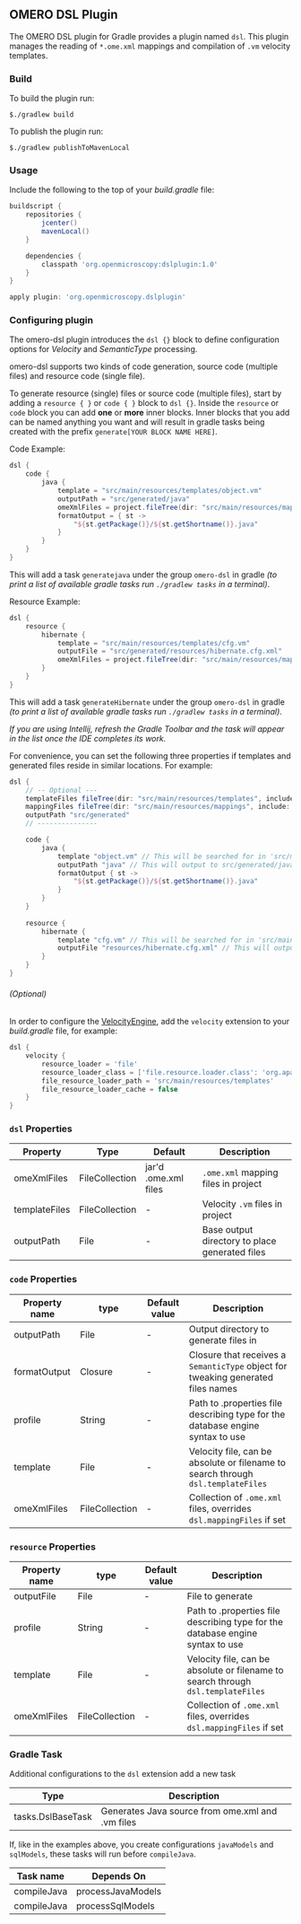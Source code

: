## OMERO DSL Plugin

The OMERO DSL plugin for Gradle provides a plugin named `dsl`.
This plugin manages the reading of `*.ome.xml` mappings and compilation of `.vm` velocity templates.

### Build

To build the plugin run:
```shell
$./gradlew build
```

To publish the plugin run:
```shell
$./gradlew publishToMavenLocal
```

### Usage

Include the following to the top of your _build.gradle_ file:

```groovy
buildscript {
    repositories {
        jcenter()
        mavenLocal()
    }

    dependencies {
        classpath 'org.openmicroscopy:dslplugin:1.0'
    }
} 

apply plugin: 'org.openmicroscopy.dslplugin'
```

### Configuring plugin

The omero-dsl plugin introduces the `dsl {}` block to define configuration options for
_Velocity_ and _SemanticType_ processing.  

omero-dsl supports two kinds of code generation, source code (multiple files) and resource code (single file).

To generate resource (single) files or source code (multiple files), start by adding a `resource { }` or `code { }` 
block to `dsl {}`. Inside the `resource` or `code` block you can add **one** or **more** inner 
blocks. Inner blocks that you add can be named anything you want and will result in gradle tasks being created with 
the prefix `generate[YOUR BLOCK NAME HERE]`.

Code Example:

```groovy
dsl {
    code {
        java {
            template = "src/main/resources/templates/object.vm"
            outputPath = "src/generated/java"
            omeXmlFiles = project.fileTree(dir: "src/main/resources/mappings", include: '**/*.ome.xml')
            formatOutput = { st ->
                "${st.getPackage()}/${st.getShortname()}.java"
            }
        }
    }
}
```

This will add a task `generatejava` under the group `omero-dsl` in gradle _(to print a list of available gradle
tasks run `./gradlew tasks` in a terminal)_.

Resource Example:

```groovy
dsl {
    resource {
        hibernate {
            template = "src/main/resources/templates/cfg.vm"
            outputFile = "src/generated/resources/hibernate.cfg.xml"
            omeXmlFiles = project.fileTree(dir: "src/main/resources/mappings", include: '**/*.ome.xml')
        }
    }
}
```

This will add a task `generateHibernate` under the group `omero-dsl` in gradle _(to print a list of available gradle
tasks run `./gradlew tasks` in a terminal)_. 

_If you are using Intellij, refresh the _Gradle Toolbar_ and the task will appear in the list once the IDE completes 
its work._

For convenience, you can set the following three properties if templates and generated files reside in similar locations.
For example:

```groovy
dsl {
    // -- Optional ---
    templateFiles fileTree(dir: "src/main/resources/templates", include: '**/*.vm')
    mappingFiles fileTree(dir: "src/main/resources/mappings", include: '**/*.ome.xml')
    outputPath "src/generated"
    // ---------------

    code {
        java {
            template "object.vm" // This will be searched for in 'src/main/resources/templates'
            outputPath "java" // This will output to src/generated/java
            formatOutput { st ->
                "${st.getPackage()}/${st.getShortname()}.java"
            }
        }
    }
    
    resource {
        hibernate {
            template "cfg.vm" // This will be searched for in 'src/main/resources/templates'
            outputFile "resources/hibernate.cfg.xml" // This will output to src/generated/resources/hibernate.cfg.xml
        }
    }
}
```

###### (Optional)
In order to configure the [VelocityEngine](http://velocity.apache.org), add the `velocity` 
extension to your _build.gradle_ file, for example:

```groovy
dsl {
    velocity {
        resource_loader = 'file'
        resource_loader_class = ['file.resource.loader.class': 'org.apache.velocity.runtime.resource.loader.FileResourceLoader']
        file_resource_loader_path = 'src/main/resources/templates'
        file_resource_loader_cache = false
    }
}
```

### `dsl` Properties

| Property      | Type           | Default              | Description                                    |
|---------------|----------------|----------------------|------------------------------------------------|
| omeXmlFiles   | FileCollection | jar'd .ome.xml files | `.ome.xml` mapping files in project            |
| templateFiles | FileCollection |           -          | Velocity `.vm` files in project                |
| outputPath    | File           |           -          | Base output directory to place generated files |

### `code` Properties

| Property name | type           | Default value | Description                                                                      |
|---------------|----------------|---------------|----------------------------------------------------------------------------------|
| outputPath    | File           |       -       | Output directory to generate files in                                            |
| formatOutput  | Closure        |       -       | Closure that receives a `SemanticType` object for tweaking generated files names |
| profile       | String         |       -       | Path to .properties file describing type for the database engine syntax to use   |                                                   |
| template      | File           |       -       | Velocity file, can be absolute or filename to search through `dsl.templateFiles` |
| omeXmlFiles   | FileCollection |       -       | Collection of `.ome.xml` files, overrides `dsl.mappingFiles` if set              |

### `resource` Properties

| Property name | type           | Default value | Description                                                                      |
|---------------|----------------|---------------|----------------------------------------------------------------------------------|
| outputFile    | File           |       -       | File to generate                                                                 |
| profile       | String         |       -       | Path to .properties file describing type for the database engine syntax to use   |                                                    |
| template      | File           |       -       | Velocity file, can be absolute or filename to search through `dsl.templateFiles` |
| omeXmlFiles   | FileCollection |       -       | Collection of `.ome.xml` files, overrides `dsl.mappingFiles` if set              |

### Gradle Task

Additional configurations to the `dsl` extension add a new task 

| Type      | Description                                       |
| --------- | ------------------------------------------------- |
| tasks.DslBaseTask   | Generates Java source from ome.xml and .vm files  |

If, like in the examples above, you create configurations `javaModels` and `sqlModels`, these tasks will run
before `compileJava`.

| Task name   | Depends On        |
| ----------- | ----------------- |
| compileJava | processJavaModels |
| compileJava | processSqlModels  |
